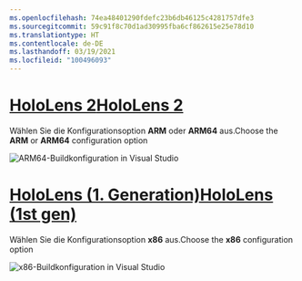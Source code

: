 ```yaml
---
ms.openlocfilehash: 74ea48401290fdefc23b6db46125c4281757dfe3
ms.sourcegitcommit: 59c91f8c70d1ad30995fba6cf862615e25e78d10
ms.translationtype: HT
ms.contentlocale: de-DE
ms.lasthandoff: 03/19/2021
ms.locfileid: "100496093"
---
```

# <a name="hololens-2"></a>[<span data-ttu-id="de29e-101">HoloLens 2</span><span class="sxs-lookup"><span data-stu-id="de29e-101">HoloLens 2</span></span>](#tab/hl2)

<span data-ttu-id="de29e-102">Wählen Sie die Konfigurationsoption **ARM** oder **ARM64** aus.</span><span class="sxs-lookup"><span data-stu-id="de29e-102">Choose the **ARM** or **ARM64** configuration option</span></span>

![ARM64-Buildkonfiguration in Visual Studio](../images/arm64setting.png)

# <a name="hololens-1st-gen"></a>[<span data-ttu-id="de29e-104">HoloLens (1. Generation)</span><span class="sxs-lookup"><span data-stu-id="de29e-104">HoloLens (1st gen)</span></span>](#tab/hl)

<span data-ttu-id="de29e-105">Wählen Sie die Konfigurationsoption **x86** aus.</span><span class="sxs-lookup"><span data-stu-id="de29e-105">Choose the **x86** configuration option</span></span>

![x86-Buildkonfiguration in Visual Studio](../images/x86setting.png)